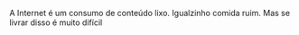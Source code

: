 
A Internet é um consumo de conteúdo lixo. Igualzinho comida ruim. Mas se livrar disso é muito difícil 